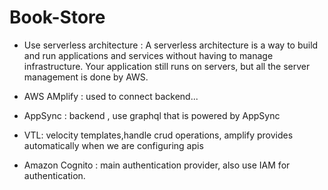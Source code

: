 # Book-Store

* Use serverless architecture : A serverless architecture is a way to build and run applications and services without having to manage infrastructure. Your application still runs on servers, but all the server management is done by AWS.

* AWS AMplify : used to connect backend...

* AppSync : backend , use graphql that is powered by AppSync

* VTL: velocity templates,handle crud operations, amplify provides automatically when we are configuring apis

* Amazon Cognito : main authentication provider, also use IAM for authentication.
